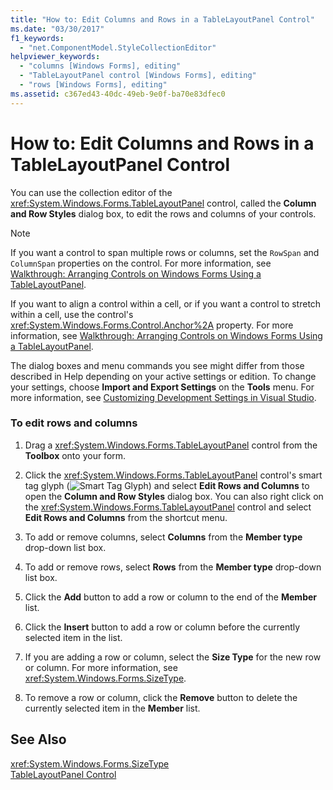 ```yaml
---
title: "How to: Edit Columns and Rows in a TableLayoutPanel Control"
ms.date: "03/30/2017"
f1_keywords: 
  - "net.ComponentModel.StyleCollectionEditor"
helpviewer_keywords: 
  - "columns [Windows Forms], editing"
  - "TableLayoutPanel control [Windows Forms], editing"
  - "rows [Windows Forms], editing"
ms.assetid: c367ed43-40dc-49eb-9e0f-ba70e83dfec0
---
```

# How to: Edit Columns and Rows in a TableLayoutPanel Control
You can use the collection editor of the <xref:System.Windows.Forms.TableLayoutPanel> control, called the **Column and Row Styles** dialog box, to edit the rows and columns of your controls.  
  
> [!NOTE]
>  If you want a control to span multiple rows or columns, set the `RowSpan` and `ColumnSpan` properties on the control. For more information, see [Walkthrough: Arranging Controls on Windows Forms Using a TableLayoutPanel](../../../../docs/framework/winforms/controls/walkthrough-arranging-controls-on-windows-forms-using-a-tablelayoutpanel.md).  
>   
>  If you want to align a control within a cell, or if you want a control to stretch within a cell, use the control's <xref:System.Windows.Forms.Control.Anchor%2A> property. For more information, see [Walkthrough: Arranging Controls on Windows Forms Using a TableLayoutPanel](../../../../docs/framework/winforms/controls/walkthrough-arranging-controls-on-windows-forms-using-a-tablelayoutpanel.md).  
>   
>  The dialog boxes and menu commands you see might differ from those described in Help depending on your active settings or edition. To change your settings, choose **Import and Export Settings** on the **Tools** menu. For more information, see [Customizing Development Settings in Visual Studio](http://msdn.microsoft.com/library/22c4debb-4e31-47a8-8f19-16f328d7dcd3).  
  
### To edit rows and columns  
  
1.  Drag a <xref:System.Windows.Forms.TableLayoutPanel> control from the **Toolbox** onto your form.  
  
2.  Click the <xref:System.Windows.Forms.TableLayoutPanel> control's smart tag glyph (![Smart Tag Glyph](../../../../docs/framework/winforms/controls/media/vs-winformsmttagglyph.gif "VS_WinFormSmtTagGlyph")) and select **Edit Rows and Columns** to open the **Column and Row Styles** dialog box. You can also right click on the <xref:System.Windows.Forms.TableLayoutPanel> control and select **Edit Rows and Columns** from the shortcut menu.  
  
3.  To add or remove columns, select **Columns** from the **Member type** drop-down list box.  
  
4.  To add or remove rows, select **Rows** from the **Member type** drop-down list box.  
  
5.  Click the **Add** button to add a row or column to the end of the **Member** list.  
  
6.  Click the **Insert** button to add a row or column before the currently selected item in the list.  
  
7.  If you are adding a row or column, select the **Size Type** for the new row or column. For more information, see <xref:System.Windows.Forms.SizeType>.  
  
8.  To remove a row or column, click the **Remove** button to delete the currently selected item in the **Member** list.  
  
## See Also  
 <xref:System.Windows.Forms.SizeType>  
 [TableLayoutPanel Control](../../../../docs/framework/winforms/controls/tablelayoutpanel-control-windows-forms.md)
